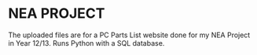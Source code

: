 # NEA PROJECT

The uploaded files are for a PC Parts List website done for my NEA Project in Year 12/13.
Runs Python with a SQL database. 
